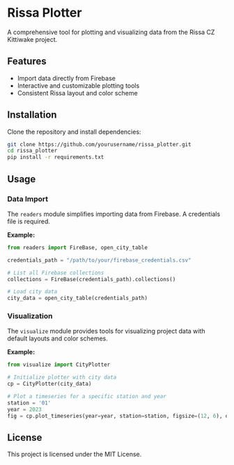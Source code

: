 # Rissa Plotter

A comprehensive tool for plotting and visualizing data from the Rissa CZ Kittiwake project.

## Features

- Import data directly from Firebase
- Interactive and customizable plotting tools
- Consistent Rissa layout and color scheme

## Installation

Clone the repository and install dependencies:

```bash
git clone https://github.com/yourusername/rissa_plotter.git
cd rissa_plotter
pip install -r requirements.txt
```

## Usage

### Data Import

The `readers` module simplifies importing data from Firebase. A credentials file is required.

**Example:**

```python
from readers import FireBase, open_city_table

credentials_path = "/path/to/your/firebase_credentials.csv"

# List all Firebase collections
collections = FireBase(credentials_path).collections()

# Load city data
city_data = open_city_table(credentials_path)
```

### Visualization

The `visualize` module provides tools for visualizing project data with default layouts and color schemes.

**Example:**

```python
from visualize import CityPlotter

# Initialize plotter with city data
cp = CityPlotter(city_data)

# Plot a timeseries for a specific station and year
station = '01'
year = 2023
fig = cp.plot_timeseries(year=year, station=station, figsize=(12, 6), dpi=150)
```

## License

This project is licensed under the MIT License.